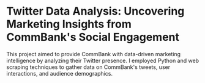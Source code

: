 # Twitter Data Analysis: Uncovering Marketing Insights from CommBank's Social Engagement
This project aimed to provide CommBank with data-driven marketing intelligence by analyzing their Twitter presence. I employed Python and web scraping techniques to gather data on CommBank's tweets, user interactions, and audience demographics. 
